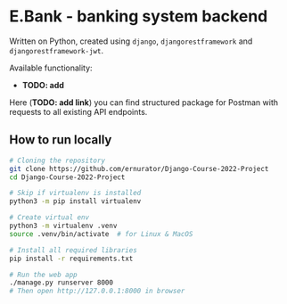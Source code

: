 # E.Bank - banking system backend

Written on Python, created using `django`, `djangorestframework` and `djangorestframework-jwt`. 

Available functionality:

- **TODO: add**

Here (**TODO: add link**) you can find structured package for Postman with requests to all existing API endpoints.

## How to run locally

```bash
# Cloning the repository
git clone https://github.com/ernurator/Django-Course-2022-Project
cd Django-Course-2022-Project

# Skip if virtualenv is installed
python3 -m pip install virtualenv

# Create virtual env
python3 -m virtualenv .venv
source .venv/bin/activate  # for Linux & MacOS

# Install all required libraries
pip install -r requirements.txt

# Run the web app
./manage.py runserver 8000
# Then open http://127.0.0.1:8000 in browser
```
